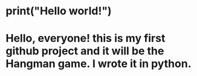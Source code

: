 # print("Hello world!")
# Hello, everyone! this is my first github project and it will be the Hangman game. I wrote it in python.
 
